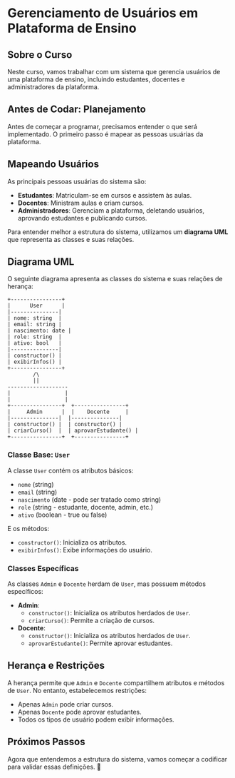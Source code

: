 # Gerenciamento de Usuários em Plataforma de Ensino

## Sobre o Curso
Neste curso, vamos trabalhar com um sistema que gerencia usuários de uma plataforma de ensino, incluindo estudantes, docentes e administradores da plataforma.

## Antes de Codar: Planejamento
Antes de começar a programar, precisamos entender o que será implementado. O primeiro passo é mapear as pessoas usuárias da plataforma.

## Mapeando Usuários
As principais pessoas usuárias do sistema são:
- **Estudantes**: Matriculam-se em cursos e assistem às aulas.
- **Docentes**: Ministram aulas e criam cursos.
- **Administradores**: Gerenciam a plataforma, deletando usuários, aprovando estudantes e publicando cursos.

Para entender melhor a estrutura do sistema, utilizamos um **diagrama UML** que representa as classes e suas relações.

## Diagrama UML
O seguinte diagrama apresenta as classes do sistema e suas relações de herança:

```
+----------------+
|      User      |
|---------------|
| nome: string  |
| email: string |
| nascimento: date |
| role: string  |
| ativo: bool   |
|---------------|
| constructor() |
| exibirInfos() |
+----------------+
        /\
        ||
-------------------
|                 |
|                 |
+----------------+  +----------------+
|     Admin      |  |    Docente     |
|---------------|  |---------------|
| constructor() |  | constructor() |
| criarCurso()  |  | aprovarEstudante() |
+----------------+  +----------------+
```

### Classe Base: `User`
A classe `User` contém os atributos básicos:
- `nome` (string)
- `email` (string)
- `nascimento` (date - pode ser tratado como string)
- `role` (string - estudante, docente, admin, etc.)
- `ativo` (boolean - true ou false)

E os métodos:
- `constructor()`: Inicializa os atributos.
- `exibirInfos()`: Exibe informações do usuário.

### Classes Específicas
As classes `Admin` e `Docente` herdam de `User`, mas possuem métodos específicos:
- **Admin**:
  - `constructor()`: Inicializa os atributos herdados de `User`.
  - `criarCurso()`: Permite a criação de cursos.
- **Docente**:
  - `constructor()`: Inicializa os atributos herdados de `User`.
  - `aprovarEstudante()`: Permite aprovar estudantes.

## Herança e Restrições
A herança permite que `Admin` e `Docente` compartilhem atributos e métodos de `User`. No entanto, estabelecemos restrições:
- Apenas `Admin` pode criar cursos.
- Apenas `Docente` pode aprovar estudantes.
- Todos os tipos de usuário podem exibir informações.

## Próximos Passos
Agora que entendemos a estrutura do sistema, vamos começar a codificar para validar essas definições. 🚀
